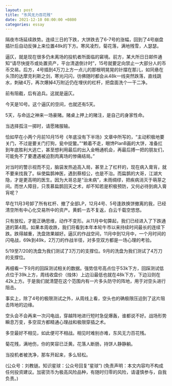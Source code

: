 ```yaml
---
layout: post
title: "东风无力百花残"
date: 2021-12-10 08:00:00 +0800
categories: essay
---
```


隔夜市场延续跌势。连续三日的下跌，大饼跌去了6-7号的涨幅，回到了4号崩盘插针后自动反弹上来位置48k的下方。寒风凌烈，菊花落，满地残雪，人瑟瑟。

逼仄，就是现在很多仍未离场的投机者所面临的窘境。前方，某大所日日邮件通知“请尽快提币或处置资产，平台清退倒计时”，15号就要定向禁止一大部分人的币币交易。后方，4号插到4万刀上方一点儿的那根明晃晃的针摆在那儿，如同悬在头顶的达摩克利斯之剑，寒光闪闪，彷佛随时都会从48k一线突然跌落，直线跳水，刺破4万，再次爆掉4万附近仍在埋伏的杠杆，把盘面洗个一干二净。

前有阻截，后有追兵。这就是逼仄。

今天是10号。这个逼仄的空间，也就还有5天。

5天，与命运之神来一场豪赌。赌桌上押上的赌注，是自己的身家性命。

当选择孤注一掷时，请愿赌服输。

恰如早在小两个月前10月15号《年底没有下半场》文章中所写的，“主动积极地要关门，不过是要关门打狗，瓮中捉鳖。”“赖着不走，眼馋PlanB画的大饼，准备扛到年底胜利大逃亡，甚至想利用最后的出入金畅通机会，再最后搏一把的朋友们，可能免不了要遭遇被迫割肉离场的惨痛结局。”

对当时的警示视而不见，脑袋发热追高入局，甚至上了杠杆的，现在病入膏肓，就不要来找我了。纵使扁鹊神医，遇到蔡桓公，也是不治。而扁鹊的大哥，江湖大隐，才是更高明的医生。因为大哥总是“治未病”，未雨绸缪，把疾病消灭于萌芽之间。而世人障目，只羡慕扁鹊回天之术，却不知若是积极预防，又何必待到病入膏肓呢？

早在11月3号卸了所有杠杆、撤了全部LP，12月4号、5号逢跌换饼撤离的我，已经清空所有中心化交易所中的资产。黄鹤一去不复返，白云千载空悠悠。

只有放松，才能正确思维，动作不变形。从11月中旬算起，我们已经进入了下跌通道的第4周。如果本周收跌，我们将看到本年本轮牛市以来持续时间最长的连续下跌。跌得越重，洗盘效果越好。逼仄的作战空间，11月中到12月中，一个月时间的闪电战，69k到49k，2万刀的作战半径，对多空双方都是一场心理的考验。

5/19至7/20的洗盘为我们测试了3万刀的支撑位。9月的洗盘为我们测试了4万刀的支撑位。

再细看一下9月的回踩测试相关的数据。强势信号高点位于53k下方，回踩测试低点位于39k上方，周线收盘价（烛体）上边沿最低也就在48k下方，下边沿则在42k上方。于是我们就清楚在这个范围内有一片多头防守的阵地，用于对空头进行阻击。

事实上，除了4号的极限测试之外，从周线上看，空头也的确极限压迫到了这片阻击阵地的边缘。

空头会不会再来一次闪电战，穿越阵地进行短时急促爆轰，谁都说不好。战场形势瞬息万变，多空双方都精通心理战和极限穿插之术。

多空最好不相见，如此便可不相战。相见时难别亦难，东风无力百花残。

菊花残，满地伤，你的笑容已泛黄。花落人断肠，持饼人静静躺。

当投机者被洗净，那车开起来，多么轻松。

(公众号：刘教链。知识星球：公众号回复“星球”)
(免责声明：本文内容均不构成任何投资建议。加密货币为极高风险品种，有随时归零的风险，请谨慎参与，自我负责。)
